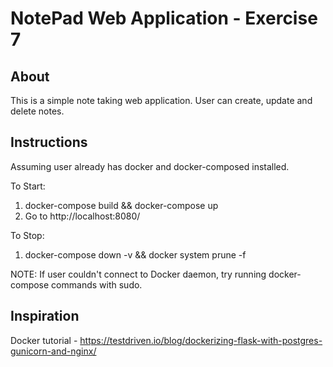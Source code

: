 # NotePad Web Application - Exercise 7

## About
This is a simple note taking web application. User can create, update and delete notes. 

## Instructions 
Assuming user already has docker and docker-composed installed.

To Start:
 1. docker-compose build && docker-compose up
 2. Go to http://localhost:8080/
 
To Stop:
 1. docker-compose down -v && docker system prune -f

NOTE: If user couldn't connect to Docker daemon, try running docker-compose commands with sudo.

## Inspiration
Docker tutorial - https://testdriven.io/blog/dockerizing-flask-with-postgres-gunicorn-and-nginx/
